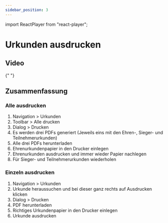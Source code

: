 ```yaml
---
sidebar_position: 3
---
```


import ReactPlayer from "react-player";

# Urkunden ausdrucken

## Video

<div className="video__wrapper">
  <ReactPlayer
    className="video__player"
    controls
    config={{
      file: {
        attributes: {
          poster:
            "https://uploads-ssl.webflow.com/60cb8d6c93a6a6dfa3b7f245/64345e1514a8f53d8aad199e_school-instructions-video-thumbnail.jpg",
        },
      },
    }}
    height="100%"
    url="https://storage.googleapis.com/files.school-app.bujus.de/school-instructions-v2-compressed.mp4"
    width="100%"
  />
</div>
­{" "}

## Zusammenfassung

### Alle ausdrucken

1. Navigation > Urkunden
2. Toolbar > Alle drucken
3. Dialog > Drucken
4. Es werden drei PDFs generiert (Jeweils eins mit den Ehren-, Sieger- und Teilnehmerurkunden)
5. Alle drei PDFs herunterladen
6. Ehrenurkundenpapier in den Drucker einlegen
7. Ehrenurkunden ausdrucken und immer wieder Papier nachlegen
8. Für Sieger- und Teilnehmerurkunden wiederholen

### Einzeln ausdrucken

1. Navigation > Urkunden
2. Urkunde heraussuchen und bei dieser ganz rechts auf Ausdrucken klicken
3. Dialog > Drucken
4. PDF herunterladen
5. Richtiges Urkundenpapier in den Drucker einlegen
6. Urkunde ausdrucken
